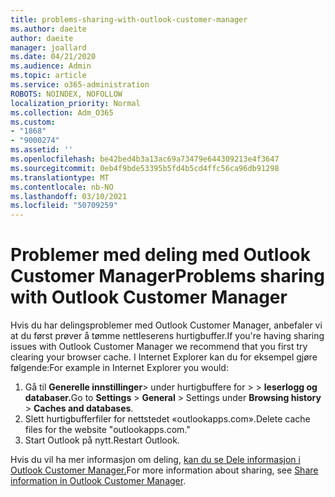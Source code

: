 ```yaml
---
title: problems-sharing-with-outlook-customer-manager
ms.author: daeite
author: daeite
manager: joallard
ms.date: 04/21/2020
ms.audience: Admin
ms.topic: article
ms.service: o365-administration
ROBOTS: NOINDEX, NOFOLLOW
localization_priority: Normal
ms.collection: Adm_O365
ms.custom:
- "1868"
- "9000274"
ms.assetid: ''
ms.openlocfilehash: be42bed4b3a13ac69a73479e644309213e4f3647
ms.sourcegitcommit: 0eb4f9bde53395b5fd4b5cd4ffc56ca96db91298
ms.translationtype: MT
ms.contentlocale: nb-NO
ms.lasthandoff: 03/10/2021
ms.locfileid: "50709259"
---
```

# <a name="problems-sharing-with-outlook-customer-manager"></a><span data-ttu-id="4218a-102">Problemer med deling med Outlook Customer Manager</span><span class="sxs-lookup"><span data-stu-id="4218a-102">Problems sharing with Outlook Customer Manager</span></span>

<span data-ttu-id="4218a-103">Hvis du har delingsproblemer med Outlook Customer Manager, anbefaler vi at du først prøver å tømme nettleserens hurtigbuffer.</span><span class="sxs-lookup"><span data-stu-id="4218a-103">If you're having sharing issues with Outlook Customer Manager we recommend that you first try clearing your browser cache.</span></span> <span data-ttu-id="4218a-104">I Internet Explorer kan du for eksempel gjøre følgende:</span><span class="sxs-lookup"><span data-stu-id="4218a-104">For example in Internet Explorer you would:</span></span>

1. <span data-ttu-id="4218a-105">Gå til **Generelle innstillinger**> under hurtigbuffere for  >     >  **leserlogg og databaser.**</span><span class="sxs-lookup"><span data-stu-id="4218a-105">Go to **Settings** > **General** > Settings under **Browsing history** > **Caches and databases**.</span></span>
2. <span data-ttu-id="4218a-106">Slett hurtigbufferfiler for nettstedet «outlookapps.com».</span><span class="sxs-lookup"><span data-stu-id="4218a-106">Delete cache files for the website "outlookapps.com."</span></span>
3. <span data-ttu-id="4218a-107">Start Outlook på nytt.</span><span class="sxs-lookup"><span data-stu-id="4218a-107">Restart Outlook.</span></span>

<span data-ttu-id="4218a-108">Hvis du vil ha mer informasjon om deling, [kan du se Dele informasjon i Outlook Customer Manager.](https://techcommunity.microsoft.com/t5/outlook-blog/sharing-how-to-keep-your-colleagues-in-the-loop/ba-p/35710)</span><span class="sxs-lookup"><span data-stu-id="4218a-108">For more information about sharing, see [Share information in Outlook Customer Manager](https://techcommunity.microsoft.com/t5/outlook-blog/sharing-how-to-keep-your-colleagues-in-the-loop/ba-p/35710).</span></span>